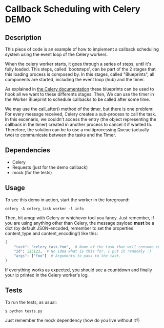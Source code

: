 Callback Scheduling with Celery DEMO
==================================

Description
-----------

This piece of code is an example of how to implement a callback scheduling system
using the event loop of the Celery workers.

When the celery worker starts, it goes through a series of steps, until it's
fully loaded. This steps, called 'bootsteps', can be part of the 2 stages that
this loading process is composed by. In this stages, called "Blueprints", all
components are started, including the event loop (hub) and the timer.

As explained in [the Celery documentation](http://celery.readthedocs.org/en/latest/userguide/extending.html#timer-scheduling-events)
these blueprints can be used to hook all we want to these differents stages.
Then, We can use the timer in the Worker Blueprint to schedule callbacks to be
called after some time.

We may use the call_after() method of the timer, but there is one problem:
For every message received, Celery creates a sub-process to call the task.
In this escenario, we couldn't access the entry (the object representing the
callback in the timer) created in another process to cancel it if wanted to.
Therefore, the solution can be to use a multiprocessing.Queue (actually two)
to communicate between the tasks and the Timer.

Dependencies
------------
* Celery
* Requests (just for the demo callback)
* mock (for the tests)

Usage
-----
To see this demo in action, start the worker in the foreground:

```
celery -A celery_task worker -l info
```

Then, hit amqp with Celery or whichever tool you fancy. Just remember, if you
are using anything other than Celery, the message payload **must** be a dict
(by default JSON-encoded, remember to set the properties content_type and
content_encoding!) like this:

```python
{
    "task": "celery_task.foo",  # Name of the task that will consume the message
    "id": 123123,  # No idea what is this for, I put it randomly :)
    "args": ["foo"]  # Arguments to pass to the task.
}
```

If everything works as expected, you should see a countdown and finally your ip
printed in the Celery worker's log.

Tests
-----
To run the tests, as usual:

```
$ python tests.py
```

Just remember the mock dependency (how do you live without it?)
